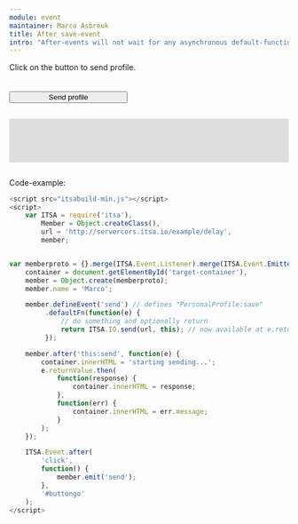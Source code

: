 ```yaml
---
module: event
maintainer: Marco Asbreuk
title: After save-event
intro: "After-events will not wait for any asynchronous default-function to finish, to keep performant. However, you can inspect e.returnValue: whenever that is a Promise, this Promise can be used to get informed when the default-function is ready."
---
```


<style type="text/css">
    #container {
        margin: 2em 0;
        min-height: 2em;
    }
    #container button {
        margin-top: 0.5em;
        min-width: 16em;
    }
    #target-container {
        margin: 2em 0;
        padding: 1em;
        min-height: 3.6em;
        background-color: #ddd;
    }
</style>

Click on the button to send profile.

<div id="container">
    <button id="buttongo" class="pure-button pure-button-primary pure-button-bordered">Send profile</button>
</div>
<div id="target-container"></div>

Code-example:

```js
<script src="itsabuild-min.js"></script>
<script>
    var ITSA = require('itsa'),
        Member = Object.createClass(),
        url = 'http://servercors.itsa.io/example/delay',
        member;


var memberproto = {}.merge(ITSA.Event.Listener).merge(ITSA.Event.Emitter('PersonalProfile')),
    container = document.getElementById('target-container'),
    member = Object.create(memberproto);
    member.name = 'Marco';

    member.defineEvent('send') // defines "PersonalProfile:save"
         .defaultFn(function(e) {
             // do something and optionally return
             return ITSA.IO.send(url, this); // now available at e.returnValue
         });

    member.after('this:send', function(e) {
        container.innerHTML = 'starting sending...';
        e.returnValue.then(
            function(response) {
                container.innerHTML = response;
            },
            function(err) {
                container.innerHTML = err.message;
            }
        );
    });

    ITSA.Event.after(
        'click',
        function() {
            member.emit('send');
        },
        '#buttongo'
    );
</script>
```

<script src="../../dist/itsabuild.js"></script>
<script>
    var ITSA = require('itsa'),
        Member = Object.createClass(),
        url = 'http://servercors.itsa.io/example/delay',
        member;


var memberproto = {}.merge(ITSA.Event.Listener).merge(ITSA.Event.Emitter('PersonalProfile')),
    container = document.getElementById('target-container'),
    member = Object.create(memberproto);
    member.name = 'Marco';

    member.defineEvent('send') // defines "PersonalProfile:save"
         .defaultFn(function(e) {
             // do something and optionally return
             return ITSA.IO.send(url, this); // now available at e.returnValue
         });

    member.after('this:send', function(e) {
        container.innerHTML = 'starting sending...';
        e.returnValue.then(
            function(response) {
                container.innerHTML = response;
            },
            function(err) {
                container.innerHTML = err.message;
            }
        );
    });

    ITSA.Event.after(
        'click',
        function() {
            member.emit('send');
        },
        '#buttongo'
    );
</script>
